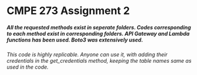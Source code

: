 
# CMPE 273 Assignment 2

##### All the requested methods exist in seperate folders. Codes corresponding to each method exist in corresponding folders. API Gateway and Lambda functions has been used. Boto3 was extensively used.

###### This code is highly replicable. Anyone can use it, with adding their credentials in the get_credentials method, keeping the table names same as used in the code.
